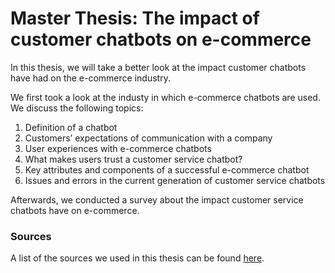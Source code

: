 # Master Thesis: The impact of customer chatbots on e-commerce

In this thesis, we will take a better look at the impact customer chatbots have had on the e-commerce industry.

We first took a look at the industy in which e-commerce chatbots are used. We discuss the following topics:

1. Definition of a chatbot
2. Customers’ expectations of communication with a company
3. User experiences with e-commerce chatbots
4. What makes users trust a customer service chatbot?
5. Key attributes and components of a successful e-commerce chatbot
6. Issues and errors in the current generation of customer service chatbots

Afterwards, we conducted a survey about the impact customer service chatbots have on e-commerce.

### Sources
A list of the sources we used in this thesis can be found [here](https://www.mendeley.com/reference-manager/library/groups/private/eb05d60a-8880-377e-a544-78557637e304/all-references/).
